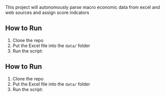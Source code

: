 This project will autonomously parse macro economic data from excel and web sources and assign score indcators 

## How to Run

1. Clone the repo
2. Put the Excel file into the `data/` folder
3. Run the script:

## How to Run

1. Clone the repo
2. Put the Excel file into the `data/` folder
3. Run the script: